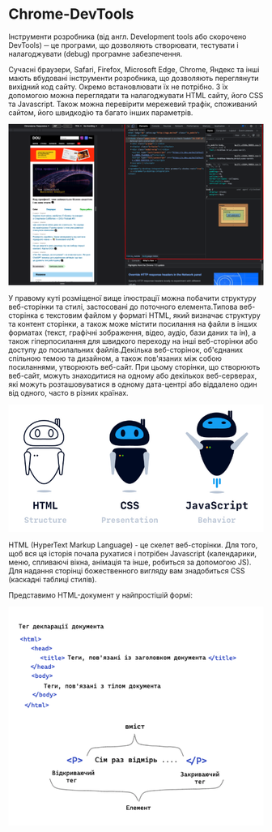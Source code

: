 # Chrome-DevTools
Інструменти розробника (від англ. Development tools або скорочено DevTools) ─ це програми, що дозволяють створювати, тестувати і налагоджувати (debug) програмне забезпечення.

Сучасні браузери, Safari, Firefox, Microsoft Edge, Chrome, Яндекс та інші мають вбудовані інструменти розробника, що дозволяють переглянути вихідний код сайту. Окремо встановлювати їх не потрібно. З їх допомогою можна переглядати та налагоджувати HTML сайту, його CSS та Javascript. Також можна перевірити мережевий трафік, споживаний сайтом, його швидкодію та багато інших параметрів.

![Приклад](https://github.com/RomanPravdiuk/Chrome-DevTools/blob/main/Page1.png)

У правому куті розміщеної вище ілюстрації можна побачити структуру веб-сторінки та стилі, застосовані до поточного елемента.Типова веб-сторінка є текстовим файлом у форматі HTML, який визначає структуру та контент сторінки, а також може містити посилання на файли в інших форматах (текст, графічні зображення, відео, аудіо, бази даних та ін), а також гіперпосилання для швидкого переходу на інші веб-сторінки або доступу до посилальних файлів.Декілька веб-сторінок, об'єднаних спільною темою та дизайном, а також пов'язаних між собою посиланнями, утворюють веб-сайт. При цьому сторінки, що створюють веб-сайт, можуть знаходитися на одному або декількох веб-серверах, які можуть розташовуватися в одному дата-центрі або віддалено один від одного, часто в різних країнах.

![Приклад](https://github.com/RomanPravdiuk/Chrome-DevTools/blob/main/Page2.jpeg)

HTML (HyperText Markup Language) - це скелет веб-сторінки. Для того, щоб вся ця історія почала рухатися і потрібен Javascript (календарики, меню, спливаючі вікна, анімація та інше, робиться за допомогою JS). Для надання сторінці божественного вигляду вам знадобиться CSS (каскадні таблиці стилів).

Представимо HTML-документ у найпростішій формі:

![Приклад](https://github.com/RomanPravdiuk/Chrome-DevTools/blob/main/Page3.png)

